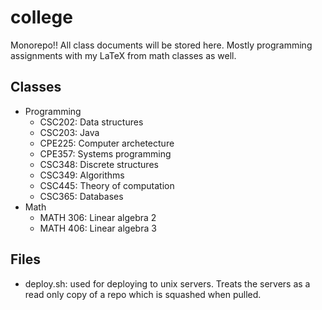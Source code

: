 # college

Monorepo!! All class documents will be stored here. Mostly programming assignments with my LaTeX from math classes as well. 

## Classes
- Programming
  - CSC202: Data structures
  - CSC203: Java
  - CPE225: Computer archetecture
  - CPE357: Systems programming
  - CSC348: Discrete structures
  - CSC349: Algorithms 
  - CSC445: Theory of computation
  - CSC365: Databases
 - Math
    - MATH 306: Linear algebra 2
    - MATH 406: Linear algebra 3

## Files
- deploy.sh: used for deploying to unix servers. Treats the servers as a read only copy of a repo which is squashed when pulled.
